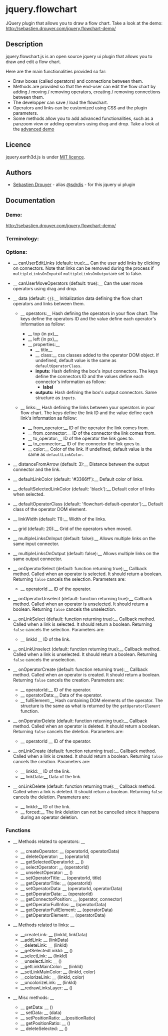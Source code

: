 jquery.flowchart
================

JQuery plugin that allows you to draw a flow chart. Take a look at the demo:
http://sebastien.drouyer.com/jquery.flowchart-demo/

Description
-----------

jquery.flowchart.js is an open source jquery ui plugin that allows you to draw and edit a flow chart.

Here are the main functionalities provided so far:
* Draw boxes (called operators) and connections between them.
* Methods are provided so that the end-user can edit the flow chart by adding / moving / removing operators, creating / removing connections between them.
* The developper can save / load the flowchart.
* Operators and links can be customized using CSS and the plugin parameters.
* Some methods allow you to add advanced functionalities, such as a panzoom view or adding operators using drag and drop. Take a look at the [advanced demo](http://sebastien.drouyer.com/jquery.flowchart-demo/)

Licence
-------
jquery.earth3d.js is under [MIT licence](https://github.com/sdrdis/jquery.flowchart/blob/master/MIT-LICENSE.txt).

Authors
-------
* [Sebastien Drouyer](http://sebastien.drouyer.com) - alias [@sdrdis](https://twitter.com/sdrdis) - for this jquery ui plugin

Documentation
-------------

### Demo:

http://sebastien.drouyer.com/jquery.flowchart-demo/

### Terminology:

### Options:

* __ canUserEditLinks (default: true):__ Can the user add links by clicking on connectors. Note that links can be removed during the process if `multipleLinksOnInput`of `multipleLinksOnOutput`are set to false.

* __ canUserMoveOperators (default: true):__ Can the user move operators using drag and drop.

* __ data (default: `{}`):__ Initialization data defining the flow chart operators and links between them.

  * __ operators:__ Hash defining the operators in your flow chart. The keys define the operators ID and the value define each operator's information as follow:
    * __ top (in px)__
    * __ left (in px)__
    * __ properties:__
      * __ title__
      * __ class:__ css classes added to the operator DOM object. If undefined, default value is the same as `defaultOperatorClass`.
      * __inputs:__ Hash defining the box's input connectors. The keys define the connectors ID and the values define each connector's information as follow:
        * __label__
      * __outputs:__ Hash defining the box's output connectors. Same structure as `inputs`.
      
  * __ links:__ Hash defining the links between your operators in your flow chart. The keys define the link ID and the value define each link's information as follow:
    * __ from_operator:__ ID of the operator the link comes from.
    * __ from_connector:__ ID of the connector the link comes from.
    * __ to_operator:__ ID of the operator the link goes to.
    * __ to_connector:__ ID of the connector the link goes to.
    * __ color:__ Color of the link. If undefined, default value is the same as `defaultLinkColor`.
    
* __ distanceFromArrow (default: 3):__ Distance between the output connector and the link.

* __ defaultLinkColor (default: '#3366ff'):__ Default color of links.

* __ defaultSelectedLinkColor (default: 'black'):__ Default color of links when selected.

* __ defaultOperatorClass (default: 'flowchart-default-operator'):__ Default class of the operator DOM element. 

* __ linkWidth (default: 11):__ Width of the links.

* __ grid (default: 20):__ Grid of the operators when moved.

* __ multipleLinksOnInput (default: false):__ Allows multiple links on the same input connector.

* __ multipleLinksOnOutput (default: false):__ Allows multiple links on the same output connector.

* __ onOperatorSelect (default: function returning true):__ Callback method. Called when an operator is selected. It should return a boolean. Returning `false` cancels the selection. Parameters are:
  * __ operatorId __ ID of the operator.

* __ onOperatorUnselect (default: function returning true):__ Callback method. Called when an operator is unselected. It should return a boolean. Returning `false` cancels the unselection.

* __ onLinkSelect (default: function returning true):__ Callback method. Called when a link is selected. It should return a boolean. Returning `false` cancels the selection. Parameters are:
  * __ linkId __ ID of the link.

* __ onLinkUnselect (default: function returning true):__ Callback method. Called when a link is unselected. It should return a boolean. Returning `false` cancels the unselection.

* __ onOperatorCreate (default: function returning true):__ Callback method. Called when an operator is created. It should return a boolean. Returning `false` cancels the creation. Parameters are:
  * __ operatorId:__ ID of the operator.
  * __ operatorData:__ Data of the operator.
  * __ fullElement:__ Hash containing DOM elements of the operator. The structure is the same as what is returned by the `getOperatorElement` function.

* __ onOperatorDelete (default: function returning true):__ Callback method. Called when an operator is deleted. It should return a boolean. Returning `false` cancels the deletion. Parameters are:
  * __ operatorId __ ID of the operator.

* __ onLinkCreate (default: function returning true):__ Callback method. Called when a link is created. It should return a boolean. Returning `false` cancels the creation. Parameters are:
  * __ linkId:__ ID of the link.
  * __ linkData:__ Data of the link.

* __ onLinkDelete (default: function returning true):__ Callback method. Called when a link is deleted. It should return a boolean. Returning `false` cancels the deletion. Parameters are:
  * __ linkId:__ ID of the link.
  * __ forced:__ The link deletion can not be cancelled since it happens during an operator deletion.


### Functions


* __ Methods related to operators: __
  * __ createOperator: __ (operatorId, operatorData)
  * __ deleteOperator: __ (operatorId)
  * __ getSelectedOperatorId: __ ()
  * __ selectOperator: __ (operatorId)
  * __ unselectOperator: __ ()
  * __ setOperatorTitle: __ (operatorId, title)
  * __ getOperatorTitle: __ (operatorId)
  * __ setOperatorData: __ (operatorId, operatorData)
  * __ getOperatorData: __ (operatorId)
  * __ getConnectorPosition: __ (operator, connector)
  * __ getOperatorFullInfos: __ (operatorData)
  * __ getOperatorFullElement: __ (operatorData)
  * __ getOperatorElement: __ (operatorData)

* __ Methods related to links: __
  * __createLink: __ (linkId, linkData)
  * __addLink: __ (linkData)
  * __deleteLink: __ (linkId)
  * __getSelectedLinkId: __ ()
  * __selectLink: __ (linkId)
  * __unselectLink: __ ()
  * __getLinkMainColor: __ (linkId)
  * __setLinkMainColor: __ (linkId, color)
  * __colorizeLink: __ (linkId, color)
  * __uncolorizeLink: __ (linkId)
  * __redrawLinksLayer: __ ()
  

  
* __ Misc methods: __
  * __ getData: __ ()
  * __ setData: __ (data)
  * __ setPositionRatio: __(positionRatio)
  * __ getPositionRatio: __ ()
  * __ deleteSelected: __ ()